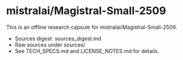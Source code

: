 # mistralai/Magistral-Small-2509

This is an offline research capsule for mistralai/Magistral-Small-2509.

- Sources digest: sources_digest.md
- Raw sources under sources/
- See TECH_SPECS.md and LICENSE_NOTES.md for details.